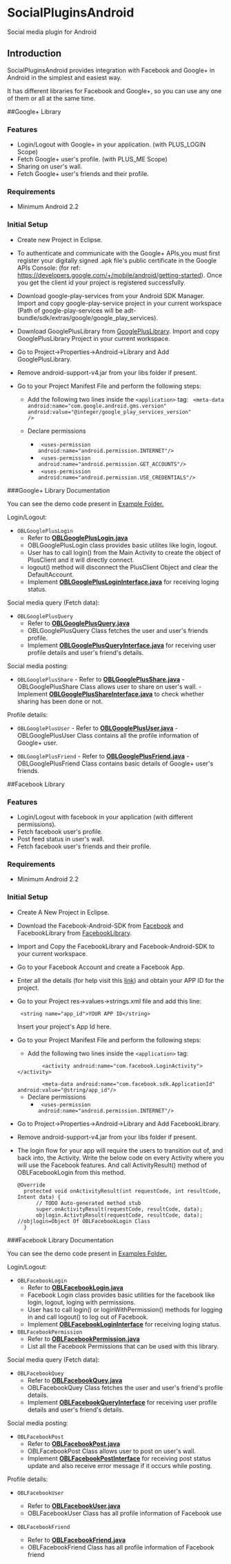 SocialPluginsAndroid
====================

Social media plugin for Android


## Introduction

SocialPluginsAndroid provides integration with Facebook and Google+ in Android in the simplest and easiest way.

It has different libraries for Facebook and Google+, so you can use any one of them or all at the same time.

##Google+ Library

### Features

* Login/Logout with Google+ in your application. (with PLUS_LOGIN Scope)
* Fetch Google+ user's profile. (with PLUS_ME Scope)
* Sharing on user's wall.
* Fetch Google+ user's friends and their profile.

### Requirements

* Minimum Android 2.2

### Initial Setup

- Create new Project in Eclipse.
- To authenticate and communicate with the Google+ APIs,you must first register your digitally signed .apk file's public certificate in the Google APIs Console:
   (for ref: https://developers.google.com/+/mobile/android/getting-started).
   Once you get the client id your project is registered successfully.
   
- Download google-play-services from your Android SDK Manager. Import and copy google-play-service project in your current workspace (Path of google-play-services will be adt-bundle/sdk/extras/google/google_play_services).
- Download GooglePlusLibrary from [GooglePlusLibrary](https://github.com/ObjectLounge/SocialPluginsAndroid/tree/beta/library). Import and copy GooglePlusLibrary Project in your current workspace.
- Go to Project->Properties->Android->Library and Add GooglePlusLibrary.
- Remove android-support-v4.jar from your libs folder if present.
- Go to your Project Manifest File and perform the following steps:

     - Add the following two lines inside the <code>&lt;application&gt;</code> tag:
   <code>  &lt;meta-data android:name="com.google.android.gms.version" android:value="@integer/google_play_services_version" /&gt;</code>
   
     - Declare permissions
        - <code> &lt;uses-permission android:name="android.permission.INTERNET"/&gt; </code>
        - <code> &lt;uses-permission android:name="android.permission.GET_ACCOUNTS"/&gt; </code>
        - <code> &lt;uses-permission android:name="android.permission.USE_CREDENTIALS"/&gt; </code>


###Google+ Library Documentation

You can see the demo code present in [Example Folder.](https://github.com/ObjectLounge/SocialPluginsAndroid/tree/beta/Examples)

Login/Logout:
* `OBLGooglePlusLogin`
     - Refer to **[OBLGooglePlusLogin.java](https://github.com/ObjectLounge/SocialPluginsAndroid/blob/beta/library/GooglePlus/Classes/OBLGooglePlusLogin.java)**
     - OBLGooglePlusLogin class provides basic utilites like login, logout.
     - User has to call login() from the Main Activity to create the object of PlusClient and it will directly connect.
     - logout() method will disconnect the PlusClient Object and clear the DefaultAccount.
     - Implement **[OBLGooglePlusLoginInterface.java](https://github.com/objectlounge/SocialPluginsAndroid/blob/beta/library/GooglePlus/Interface/OBLGooglePlusLoginInterface.java)** for receiving loging status.
     
Social media query (Fetch data):
* `OBLGooglePlusQuery`
     - Refer to **[OBLGooglePlusQuery.java](https://github.com/ObjectLounge/SocialPluginsAndroid/blob/beta/library/GooglePlus/Classes/OBLGooglePlusQuery.java)**
     - OBLGooglePlusQuery Class fetches the user and user's friends profile.
     - Implement **[OBLGooglePlusQueryInterface.java](https://github.com/ObjectLounge/SocialPluginsAndroid/blob/beta/library/GooglePlus/Interface/OBLGooglePlusQueryInterface.java)** for receiving user profile details and user's friend's details. 
     

Social media posting:
* `OBLGooglePlusShare`
      - Refer to **[OBLGooglePlusShare.java](https://github.com/ObjectLounge/SocialPluginsAndroid/blob/beta/library/GooglePlus/Classes/OBLGooglePlusShare.java)**
      - OBLGooglePlusShare Class allows user to share on user's wall.
      - Implement **[OBLGooglePlusShareInterface.java](https://github.com/ObjectLounge/SocialPluginsAndroid/blob/beta/library/GooglePlus/Interface/OBLGooglePlusShareInterface.java)** to check whether sharing has been done or not.
      
Profile details:
* `OBLGooglePlusUser`
       - Refer to **[OBLGooglePlusUser.java](https://github.com/ObjectLounge/SocialPluginsAndroid/blob/beta/library/GooglePlus/Classes/OBLGooglePlusUser.java)**
       - OBLGooglePlusUser Class contains all the profile information of Google+ user.

* `OBLGooglePlusFriend`
       - Refer to **[OBLGooglePlusFriend.java](https://github.com/ObjectLounge/SocialPluginsAndroid/blob/beta/library/GooglePlus/Classes/OBLGooglePlusFriend.java)**
       - OBLGooglePlusFriend Class contains basic details of Google+ user's friends.


##Facebook Library

### Features

* Login/Logout with facebook in your application (with different permissions). 
* Fetch facebook user's profile.
* Post feed status in user's wall.
* Fetch facebook user's friends and their profile.

### Requirements

* Minimum Android 2.2

### Initial Setup


- Create A New Project in Eclipse.
- Download the Facebook-Android-SDK from [Facebook](https://developers.facebook.com/docs/android/) and FacebookLibrary from [FacebookLibrary](https://github.com/ObjectLounge/SocialPluginsAndroid/tree/beta/library).
- Import and Copy the FacebookLibrary and Facebook-Android-SDK to your current workspace.
- Go to your Facebook Account and create a Facebook App.
- Enter all the details (for help visit this [link](https://developers.facebook.com/docs/android/getting-started/)) and obtain your APP ID for the project.
- Go to your Project res->values->strings.xml file and add this line:

  <code>  &lt;string name="app_id"&gt;YOUR APP ID&lt;/string&gt; </code>
  
  Insert your project's App Id here.
  
- Go to your Project Manifest File and perform the following steps:
  - Add the following two lines inside the <code>&lt;application&gt;</code> tag:
  
   <code>
          &lt;activity android:name="com.facebook.LoginActivity"&gt;&lt;/activity&gt;
    </code>
    <code>
          &lt;meta-data android:name="com.facebook.sdk.ApplicationId" android:value="@string/app_id"/&gt;
  </code>

  

  - Declare permissions
    - <code> &lt;uses-permission android:name="android.permission.INTERNET"/&gt; </code>

- Go to Project->Properties->Android->Library and Add FacebookLibrary.
- Remove android-support-v4.jar from your libs folder if present.
- The login flow for your app will require the users to transition out of, and back into, the Activity. Write the below code on every Activity where you will use the Facebook features. And call ActivityResult() method of OBLFacebookLogin from this method.
  <pre>
  <code>@Override
	protected void onActivityResult(int requestCode, int resultCode, Intent data) {
		// TODO Auto-generated method stub
		super.onActivityResult(requestCode, resultCode, data);
		objlogin.ActivtyResult(requestCode, resultCode, data); //objlogin=Object Of OBLFacebookLogin Class
	}
  </code></pre>

###Facebook Library Documentation



You can see the demo code present in [Examples Folder.](https://github.com/ObjectLounge/SocialPluginsAndroid/tree/beta/Examples)

Login/Logout:

* `OBLFacebookLogin`
  - Refer to **[OBLFacebookLogin.java](https://github.com/ObjectLounge/SocialPluginsAndroid/blob/beta/library/Facebook/Classes/OBLFacebookLogin.java)**
  - Facebook Login class provides basic utilities for the facebook like login, logout, loging with permissions.
  - User has to call login() or loginWithPermission() methods for logging in and call logout() to log out of Facebook.
  - Implement **[OBLFacebookLoginInterface](https://github.com/ObjectLounge/SocialPluginsAndroid/blob/beta/library/Facebook/Interface/OBLFacebookLoginInterface.java)** for receiving loging status.
* `OBLFacebookPermission`
  - Refer to **[OBLFacebookPermission.java](https://github.com/ObjectLounge/SocialPluginsAndroid/blob/beta/library/Facebook/Classes/OBLFacebookPermission.java)**
  - List all the Facebook Permissions that can be used with this library.
  

Social media query (Fetch data):

* `OBLFacebookQuey`
  - Refer to **[OBLFacebookQuey.java](https://github.com/ObjectLounge/SocialPluginsAndroid/blob/beta/library/Facebook/Classes/OBLFacebookQuey.java)**
  - OBLFacebookQuey Class fetches the user and user's friend's profile details.
  - Implement **[OBLFacebookQueryInterface](https://github.com/ObjectLounge/SocialPluginsAndroid/blob/beta/library/Facebook/Interface/OBLFacebookQueryInterface.java)** for receiving user profile details and user's friend's details.

Social media posting:

* `OBLFacebookPost`
  - Refer to **[OBLFacebookPost.java](https://github.com/ObjectLounge/SocialPluginsAndroid/blob/beta/library/Facebook/Classes/OBLFacebookPost.java)**
  - OBLFacebookPost Class allows user to post on user's wall.
  - Implement **[OBLFacebookPostInterface](https://github.com/ObjectLounge/SocialPluginsAndroid/blob/beta/library/Facebook/Interface/OBLFacebookPostInterface.java)** for receiving post status update and also receive error message if it occurs while posting.


Profile details:

* `OBLFacebookUser`
  - Refer to **[OBLFacebookUser.java](https://github.com/ObjectLounge/SocialPluginsAndroid/blob/beta/library/Facebook/Classes/OBLFacebookUser.java)**
  - OBLFacebookUser Class has all profile information of Facebook use

* `OBLFacebookFriend`
  - Refer to **[OBLFacebookFriend.java](https://github.com/ObjectLounge/SocialPluginsAndroid/blob/beta/library/Facebook/Classes/OBLFacebookFriend.java)**
  - OBLFacebookFriend Class has all profile information of Facebook friend
       
